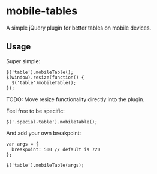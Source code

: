 mobile-tables
=============

A simple jQuery plugin for better tables on mobile devices.

## Usage

Super simple:

    $('table').mobileTable();
    $(window).resize(function() {
      $('table')mobileTable();
    });

TODO: Move resize functionality directly into the plugin.

Feel free to be specific:

    $('.special-table').mobileTable();

And add your own breakpoint:

    var args = {
      breakpoint: 500 // default is 720
    };

    $('table').mobileTable(args);